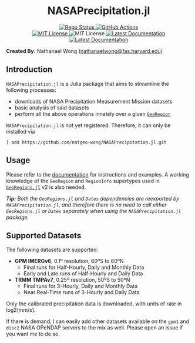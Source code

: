 # **<div align="center">NASAPrecipitation.jl</div>**

<p align="center">
  <a href="https://www.repostatus.org/#active">
    <img alt="Repo Status" src="https://www.repostatus.org/badges/latest/active.svg?style=flat-square" />
  </a>
  <a href="https://github.com/natgeo-wong/NASAPrecipitation.jl/actions/workflows/CI.yml">
    <img alt="GitHub Actions" src="https://github.com/natgeo-wong/NASAPrecipitation.jl/actions/workflows/CI.yml/badge.svg?branch=main&style=flat-square">
  </a>
  <br>
  <a href="https://mit-license.org">
    <img alt="MIT License" src="https://img.shields.io/badge/License-MIT-blue.svg?style=flat-square">
  </a>
	<img alt="MIT License" src="https://img.shields.io/github/v/release/natgeo-wong/NASAPrecipitation.jl.svg?style=flat-square">
  <a href="https://natgeo-wong.github.io/NASAPrecipitation.jl/stable/">
    <img alt="Latest Documentation" src="https://img.shields.io/badge/docs-stable-blue.svg?style=flat-square">
  </a>
  <a href="https://natgeo-wong.github.io/NASAPrecipitation.jl/dev/">
    <img alt="Latest Documentation" src="https://img.shields.io/badge/docs-latest-blue.svg?style=flat-square">
  </a>
</p>

**Created By:** Nathanael Wong (nathanaelwong@fas.harvard.edu)

## **Introduction**

`NASAPrecipitation.jl` is a Julia package that aims to streamline the following processes:
* downloads of NASA Precipitation Measurement Mission datasets
* basic analysis of said datasets
* perform all the above operations innately over a given [`GeoRegion`](https://github.com/JuliaClimate/GeoRegions.jl)

`NASAPrecipitation.jl` is not yet registered.  Therefore, it can only be installed via
```
] add https://github.com/natgeo-wong/NASAPrecipitation.jl.git
```

## **Usage**

Please refer to the [documentation](https://natgeo-wong.github.io/NASAPrecipitation.jl/dev/) for instructions and examples.  A working knowledge of the `GeoRegion` and `RegionInfo` supertypes used in [`GeoRegions.jl`](https://github.com/JuliaClimate/GeoRegions.jl) v2 is also needed.

*__Tip:__ Both the `GeoRegions.jl` and `Dates` dependencies are reexported by `NASAPrecipitation.jl`, and therefore there is no need to call either `GeoRegions.jl` or `Dates` separately when using the `NASAPrecipitation.jl` package.*

## **Supported Datasets**

The following datasets are supported:
* **GPM IMERGv6**, 0.1º resolution, 60ºS to 60ºN
	* Final runs for Half-Hourly, Daily and Monthly Data
	* Early and Late runs of Half-Hourly and Daily Data
* **TRMM TMPAv7**, 0.25º resolution, 50ºS to 50ºN
	* Final runs for 3-Hourly, Daily and Monthly Data
	* Near Real-Time runs of 3-Hourly and Daily Data

Only the calibrated precipitation data is downloaded, with units of rate in log2(mm/s).

If there is demand, I can easily add other datasets available on the `gpm1` and `disc2` NASA OPeNDAP servers to the mix as well. Please open an issue if you want me to do so.
